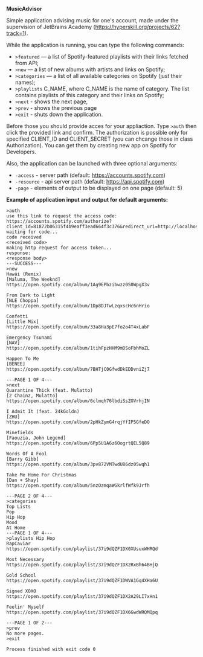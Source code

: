**MusicAdvisor**

Simple application advising music for one's account, made under the supervision of JetBrains Academy (https://hyperskill.org/projects/62?track=1).

While the application is running, you can type the following commands:
* `>featured` — a list of Spotify-featured playlists with their links fetched from API;
* `>new` — a list of new albums with artists and links on Spotify;
* `>categories` — a list of all available categories on Spotify (just their names);
* `>playlists` C_NAME, where C_NAME is the name of category. The list contains playlists of this category and their links on Spotify;
* `>next` - shows the next page,
* `>prev` - shows the previous page
* `>exit` - shuts down the application.

Before those you should provide acces for your appliaction. Type
`>auth`
then click the provided link and confirm.
The authorization is possible only for specified CLIENT_ID and CLIENT_SECRET (you can chcange those in class Authorization). You can get them by creating new app on Spotify for Developers.

Also, the application can be launched with three optional arguments:
* `-access` - server path (default: https://accounts.spotify.com)
* `-resource` - api server path (default: https://api.spotify.com)
* `-page` - elements of output to be displayed on one page (default: 5)


**Example of application input and output for default arguments:**
```
>auth
use this link to request the access code:
https://accounts.spotify.com/authorize?client_id=81872b06315f4b9eaff3ead664f3c376&redirect_uri=http://localhost:8080&response_type=code
waiting for code...
code received
<received code>
making http request for access token...
response:
<response body>
---SUCCESS---
>new
Hawái (Remix)
[Maluma, The Weeknd]
https://open.spotify.com/album/1Ag9EPbzibwzz0S0WpgX3v

From Dark to Light
[NLE Choppa]
https://open.spotify.com/album/1Dp8DJTwLzqxscHc6nHrio

Confetti
[Little Mix]
https://open.spotify.com/album/33a8Ha3pE7fo2o4T4xLabF

Emergency Tsunami
[NAV]
https://open.spotify.com/album/1tihFpzHHM9mDSoFbhMoZL

Happen To Me
[BENEE]
https://open.spotify.com/album/7BHTjC0GfwdDkEDDvniZj7

---PAGE 1 OF 4---
>next
Quarantine Thick (feat. Mulatto)
[2 Chainz, Mulatto]
https://open.spotify.com/album/6clmqh76lbdiSsZGVrhjIN

I Admit It (feat. 24kGoldn)
[ZHU]
https://open.spotify.com/album/2pHkZymG4rqjYfIP5GfeDO

Minefields
[Faouzia, John Legend]
https://open.spotify.com/album/6Pp5U1A6z6OogrtQEL5Q89

Words Of A Fool
[Barry Gibb]
https://open.spotify.com/album/3pv872VMTwdU86dz05wqh1

Take Me Home For Christmas
[Dan + Shay]
https://open.spotify.com/album/5nzOzmqaWGkrlfWfk9Jrfh

---PAGE 2 OF 4---
>categories
Top Lists
Pop
Hip Hop
Mood
At Home
---PAGE 1 OF 4---
>playlists Hip Hop
RapCaviar
https://open.spotify.com/playlist/37i9dQZF1DX0XUsuxWHRQd

Most Necessary
https://open.spotify.com/playlist/37i9dQZF1DX2RxBh64BHjQ

Gold School
https://open.spotify.com/playlist/37i9dQZF1DWVA1Gq4XHa6U

Signed XOXO
https://open.spotify.com/playlist/37i9dQZF1DX2A29LI7xHn1

Feelin' Myself
https://open.spotify.com/playlist/37i9dQZF1DX6GwdWRQMQpq

---PAGE 1 OF 2---
>prev
No more pages.
>exit

Process finished with exit code 0
```
